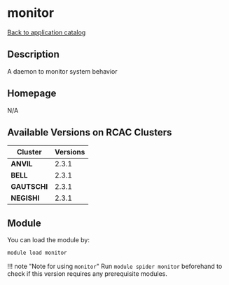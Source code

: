 # monitor

[Back to application catalog](../app_catalog.md)

## Description

A daemon to monitor system behavior

## Homepage

N/A

## Available Versions on RCAC Clusters

|Cluster|Versions|
|---|---|
**ANVIL**|2.3.1
**BELL**|2.3.1
**GAUTSCHI**|2.3.1
**NEGISHI**|2.3.1

## Module

You can load the module by:

```bash
module load monitor
```

!!! note "Note for using `monitor`"
    Run `module spider monitor` beforehand to check if this version requires any prerequisite modules.
